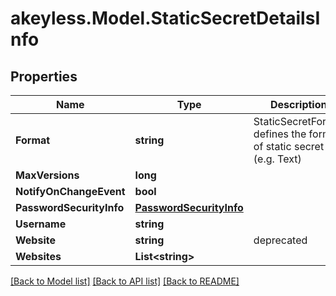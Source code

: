 # akeyless.Model.StaticSecretDetailsInfo

## Properties

Name | Type | Description | Notes
------------ | ------------- | ------------- | -------------
**Format** | **string** | StaticSecretFormat defines the format of static secret (e.g. Text) | [optional] 
**MaxVersions** | **long** |  | [optional] 
**NotifyOnChangeEvent** | **bool** |  | [optional] 
**PasswordSecurityInfo** | [**PasswordSecurityInfo**](PasswordSecurityInfo.md) |  | [optional] 
**Username** | **string** |  | [optional] 
**Website** | **string** | deprecated | [optional] 
**Websites** | **List&lt;string&gt;** |  | [optional] 

[[Back to Model list]](../README.md#documentation-for-models) [[Back to API list]](../README.md#documentation-for-api-endpoints) [[Back to README]](../README.md)

